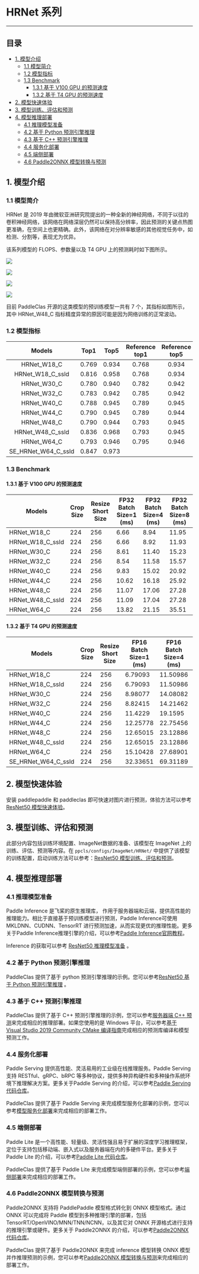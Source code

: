 # HRNet 系列
-----

## 目录

- [1. 模型介绍](#1)
    - [1.1 模型简介](#1.1)
    - [1.2 模型指标](#1.2)
    - [1.3 Benchmark](#1.3)
      - [1.3.1 基于 V100 GPU 的预测速度](#1.3.1)
      - [1.3.2 基于 T4 GPU 的预测速度](#1.3.2)
- [2. 模型快速体验](#2)
- [3. 模型训练、评估和预测](#3)
- [4. 模型推理部署](#4)
  - [4.1 推理模型准备](#4.1)
  - [4.2 基于 Python 预测引擎推理](#4.2)
  - [4.3 基于 C++ 预测引擎推理](#4.3)
  - [4.4 服务化部署](#4.4)
  - [4.5 端侧部署](#4.5)
  - [4.6 Paddle2ONNX 模型转换与预测](#4.6)

<a name='1'></a>

## 1. 模型介绍

<a name='1.1'></a>

### 1.1 模型简介

HRNet 是 2019 年由微软亚洲研究院提出的一种全新的神经网络，不同于以往的卷积神经网络，该网络在网络深层仍然可以保持高分辨率，因此预测的关键点热图更准确，在空间上也更精确。此外，该网络在对分辨率敏感的其他视觉任务中，如检测、分割等，表现尤为优异。

该系列模型的 FLOPS、参数量以及 T4 GPU 上的预测耗时如下图所示。

![](../../../images/models/T4_benchmark/t4.fp32.bs4.HRNet.flops.png)

![](../../../images/models/T4_benchmark/t4.fp32.bs4.HRNet.params.png)

![](../../../images/models/T4_benchmark/t4.fp32.bs4.HRNet.png)

![](../../../images/models/T4_benchmark/t4.fp16.bs4.HRNet.png)

目前 PaddleClas 开源的这类模型的预训练模型一共有 7 个，其指标如图所示，其中 HRNet_W48_C 指标精度异常的原因可能是因为网络训练的正常波动。

<a name='1.2'></a>

### 1.2 模型指标

| Models      | Top1   | Top5   | Reference<br>top1 | Reference<br>top5 | FLOPS<br>(G) | Params<br>(M) |
|:--:|:--:|:--:|:--:|:--:|:--:|:--:|
| HRNet_W18_C | 0.769  | 0.934  | 0.768             | 0.934             | 4.140        | 21.290            |
| HRNet_W18_C_ssld | 0.816  | 0.958  | 0.768             | 0.934             | 4.140        | 21.290            |
| HRNet_W30_C | 0.780  | 0.940  | 0.782             | 0.942             | 16.230       | 37.710            |
| HRNet_W32_C | 0.783  | 0.942  | 0.785             | 0.942             | 17.860       | 41.230            |
| HRNet_W40_C | 0.788  | 0.945  | 0.789             | 0.945             | 25.410       | 57.550            |
| HRNet_W44_C | 0.790  | 0.945  | 0.789             | 0.944             | 29.790       | 67.060            |
| HRNet_W48_C | 0.790  | 0.944  | 0.793             | 0.945             | 34.580       | 77.470            |
| HRNet_W48_C_ssld | 0.836  | 0.968  | 0.793             | 0.945             | 34.580       | 77.470            |
| HRNet_W64_C | 0.793  | 0.946  | 0.795             | 0.946             | 57.830       | 128.060           |
| SE_HRNet_W64_C_ssld | 0.847  | 0.973  |                |                   | 57.830       | 128.970           |

### 1.3 Benchmark

<a name='1.3.1'></a>

#### 1.3.1 基于 V100 GPU 的预测速度

| Models      | Crop Size | Resize Short Size | FP32<br/>Batch Size=1<br/>(ms) | FP32<br/>Batch Size=4<br/>(ms) | FP32<br/>Batch Size=8<br/>(ms) |
|-------------|-----------|-------------------|-------------------|-------------------|-------------------|
| HRNet_W18_C | 224       | 256               | 6.66               | 8.94               | 11.95              |
| HRNet_W18_C_ssld | 224       | 256               | 6.66               | 8.92               | 11.93              |
| HRNet_W30_C | 224       | 256               | 8.61               | 11.40              | 15.23              |
| HRNet_W32_C | 224       | 256               | 8.54               | 11.58              | 15.57              |
| HRNet_W40_C | 224       | 256               | 9.83              | 15.02             | 20.92             |
| HRNet_W44_C | 224       | 256               | 10.62             | 16.18             | 25.92             |
| HRNet_W48_C | 224       | 256               | 11.07             | 17.06             | 27.28             |
| HRNet_W48_C_ssld | 224       | 256               | 11.09                          | 17.04                          | 27.28                          |
| HRNet_W64_C | 224       | 256               | 13.82             | 21.15             | 35.51             |

<a name='1.3.2'></a>

#### 1.3.2 基于 T4 GPU 的预测速度

| Models      | Crop Size | Resize Short Size | FP16<br>Batch Size=1<br>(ms) | FP16<br>Batch Size=4<br>(ms) | FP16<br>Batch Size=8<br>(ms) | FP32<br>Batch Size=1<br>(ms) | FP32<br>Batch Size=4<br>(ms) | FP32<br>Batch Size=8<br>(ms) |
|-------------|-----------|-------------------|------------------------------|------------------------------|------------------------------|------------------------------|------------------------------|------------------------------|
| HRNet_W18_C | 224       | 256               | 6.79093                      | 11.50986                     | 17.67244                     | 7.40636                      | 13.29752                     | 23.33445                     |
| HRNet_W18_C_ssld | 224       | 256               | 6.79093                      | 11.50986                     | 17.67244                     | 7.40636                      | 13.29752                     | 23.33445                     |
| HRNet_W30_C | 224       | 256               | 8.98077                      | 14.08082                     | 21.23527                     | 9.57594                      | 17.35485                     | 32.6933                      |
| HRNet_W32_C | 224       | 256               | 8.82415                      | 14.21462                     | 21.19804                     | 9.49807                      | 17.72921                     | 32.96305                     |
| HRNet_W40_C | 224       | 256               | 11.4229                      | 19.1595                      | 30.47984                     | 12.12202                     | 25.68184                     | 48.90623                     |
| HRNet_W44_C | 224       | 256               | 12.25778                     | 22.75456                     | 32.61275                     | 13.19858                     | 32.25202                     | 59.09871                     |
| HRNet_W48_C | 224       | 256               | 12.65015                     | 23.12886                     | 33.37859                     | 13.70761                     | 34.43572                     | 63.01219                     |
| HRNet_W48_C_ssld | 224       | 256               | 12.65015                     | 23.12886                     | 33.37859                     | 13.70761                     | 34.43572                     | 63.01219                     |
| HRNet_W64_C | 224       | 256               | 15.10428                     | 27.68901                     | 40.4198                      | 17.57527                     | 47.9533                      | 97.11228                     |
| SE_HRNet_W64_C_ssld | 224       | 256               |           32.33651           |          69.31189            |           116.07245            |                   31.69770   |           94.99546            |             174.45766        |

<a name="2"></a>  

## 2. 模型快速体验

安装 paddlepaddle 和 paddleclas 即可快速对图片进行预测，体验方法可以参考[ResNet50 模型快速体验](./ResNet.md#2-模型快速体验)。

<a name="3"></a>

## 3. 模型训练、评估和预测

此部分内容包括训练环境配置、ImageNet数据的准备、该模型在 ImageNet 上的训练、评估、预测等内容。在 `ppcls/configs/ImageNet/HRNet/` 中提供了该模型的训练配置，启动训练方法可以参考：[ResNet50 模型训练、评估和预测](./ResNet.md#3-模型训练评估和预测)。

<a name="4"></a>

## 4. 模型推理部署

<a name="4.1"></a>

### 4.1 推理模型准备

Paddle Inference 是飞桨的原生推理库， 作用于服务器端和云端，提供高性能的推理能力。相比于直接基于预训练模型进行预测，Paddle Inference可使用 MKLDNN、CUDNN、TensorRT 进行预测加速，从而实现更优的推理性能。更多关于Paddle Inference推理引擎的介绍，可以参考[Paddle Inference官网教程](https://www.paddlepaddle.org.cn/documentation/docs/zh/guides/infer/inference/inference_cn.html)。

Inference 的获取可以参考 [ResNet50 推理模型准备](./ResNet.md#41-推理模型准备) 。

<a name="4.2"></a>

### 4.2 基于 Python 预测引擎推理

PaddleClas 提供了基于 python 预测引擎推理的示例。您可以参考[ResNet50 基于 Python 预测引擎推理](./ResNet.md#42-基于-python-预测引擎推理) 。

<a name="4.3"></a>

### 4.3 基于 C++ 预测引擎推理

PaddleClas 提供了基于 C++ 预测引擎推理的示例，您可以参考[服务器端 C++ 预测](../inference_deployment/cpp_deploy.md)来完成相应的推理部署。如果您使用的是 Windows 平台，可以参考[基于 Visual Studio 2019 Community CMake 编译指南](../inference_deployment/cpp_deploy_on_windows.md)完成相应的预测库编译和模型预测工作。

<a name="4.4"></a>

### 4.4 服务化部署

Paddle Serving 提供高性能、灵活易用的工业级在线推理服务。Paddle Serving 支持 RESTful、gRPC、bRPC 等多种协议，提供多种异构硬件和多种操作系统环境下推理解决方案。更多关于Paddle Serving 的介绍，可以参考[Paddle Serving 代码仓库](https://github.com/PaddlePaddle/Serving)。

PaddleClas 提供了基于 Paddle Serving 来完成模型服务化部署的示例，您可以参考[模型服务化部署](../inference_deployment/paddle_serving_deploy.md)来完成相应的部署工作。

<a name="4.5"></a>

### 4.5 端侧部署

Paddle Lite 是一个高性能、轻量级、灵活性强且易于扩展的深度学习推理框架，定位于支持包括移动端、嵌入式以及服务器端在内的多硬件平台。更多关于 Paddle Lite 的介绍，可以参考[Paddle Lite 代码仓库](https://github.com/PaddlePaddle/Paddle-Lite)。

PaddleClas 提供了基于 Paddle Lite 来完成模型端侧部署的示例，您可以参考[端侧部署](../inference_deployment/paddle_lite_deploy.md)来完成相应的部署工作。

<a name="4.6"></a>

### 4.6 Paddle2ONNX 模型转换与预测

Paddle2ONNX 支持将 PaddlePaddle 模型格式转化到 ONNX 模型格式。通过 ONNX 可以完成将 Paddle 模型到多种推理引擎的部署，包括TensorRT/OpenVINO/MNN/TNN/NCNN，以及其它对 ONNX 开源格式进行支持的推理引擎或硬件。更多关于 Paddle2ONNX 的介绍，可以参考[Paddle2ONNX 代码仓库](https://github.com/PaddlePaddle/Paddle2ONNX)。

PaddleClas 提供了基于 Paddle2ONNX 来完成 inference 模型转换 ONNX 模型并作推理预测的示例，您可以参考[Paddle2ONNX 模型转换与预测](@shuilong)来完成相应的部署工作。
